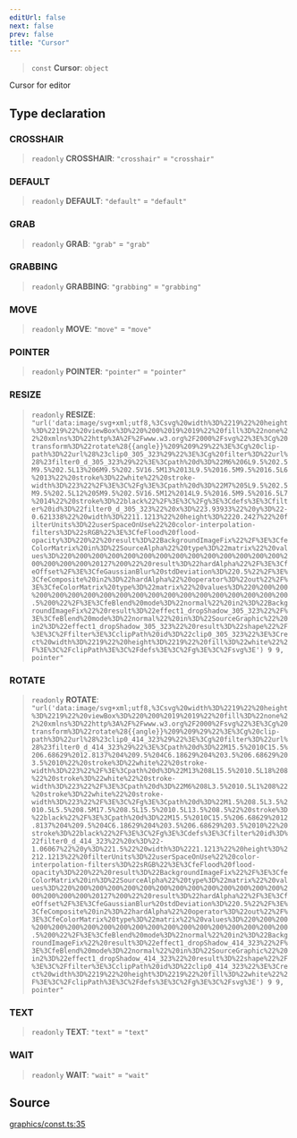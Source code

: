 ```yaml
---
editUrl: false
next: false
prev: false
title: "Cursor"
---
```


> `const` **Cursor**: `object`

Cursor for editor

## Type declaration

### CROSSHAIR

> `readonly` **CROSSHAIR**: `"crosshair"` = `"crosshair"`

### DEFAULT

> `readonly` **DEFAULT**: `"default"` = `"default"`

### GRAB

> `readonly` **GRAB**: `"grab"` = `"grab"`

### GRABBING

> `readonly` **GRABBING**: `"grabbing"` = `"grabbing"`

### MOVE

> `readonly` **MOVE**: `"move"` = `"move"`

### POINTER

> `readonly` **POINTER**: `"pointer"` = `"pointer"`

### RESIZE

> `readonly` **RESIZE**: `"url('data:image/svg+xml;utf8,%3Csvg%20width%3D%2219%22%20height%3D%2219%22%20viewBox%3D%220%200%2019%2019%22%20fill%3D%22none%22%20xmlns%3D%22http%3A%2F%2Fwww.w3.org%2F2000%2Fsvg%22%3E%3Cg%20transform%3D%22rotate%28{{angle}}%209%209%29%22%3E%3Cg%20clip-path%3D%22url%28%23clip0_305_323%29%22%3E%3Cg%20filter%3D%22url%28%23filter0_d_305_323%29%22%3E%3Cpath%20d%3D%22M6%206L9.5%202.5M9.5%202.5L13%206M9.5%202.5V16.5M13%2013L9.5%2016.5M9.5%2016.5L6%2013%22%20stroke%3D%22white%22%20stroke-width%3D%223%22%2F%3E%3C%2Fg%3E%3Cpath%20d%3D%22M7%205L9.5%202.5M9.5%202.5L12%205M9.5%202.5V16.5M12%2014L9.5%2016.5M9.5%2016.5L7%2014%22%20stroke%3D%22black%22%2F%3E%3C%2Fg%3E%3Cdefs%3E%3Cfilter%20id%3D%22filter0_d_305_323%22%20x%3D%223.93933%22%20y%3D%22-0.621338%22%20width%3D%2211.1213%22%20height%3D%2220.2427%22%20filterUnits%3D%22userSpaceOnUse%22%20color-interpolation-filters%3D%22sRGB%22%3E%3CfeFlood%20flood-opacity%3D%220%22%20result%3D%22BackgroundImageFix%22%2F%3E%3CfeColorMatrix%20in%3D%22SourceAlpha%22%20type%3D%22matrix%22%20values%3D%220%200%200%200%200%200%200%200%200%200%200%200%200%200%200%200%200%200%20127%200%22%20result%3D%22hardAlpha%22%2F%3E%3CfeOffset%2F%3E%3CfeGaussianBlur%20stdDeviation%3D%220.5%22%2F%3E%3CfeComposite%20in2%3D%22hardAlpha%22%20operator%3D%22out%22%2F%3E%3CfeColorMatrix%20type%3D%22matrix%22%20values%3D%220%200%200%200%200%200%200%200%200%200%200%200%200%200%200%200%200%200%200.5%200%22%2F%3E%3CfeBlend%20mode%3D%22normal%22%20in2%3D%22BackgroundImageFix%22%20result%3D%22effect1_dropShadow_305_323%22%2F%3E%3CfeBlend%20mode%3D%22normal%22%20in%3D%22SourceGraphic%22%20in2%3D%22effect1_dropShadow_305_323%22%20result%3D%22shape%22%2F%3E%3C%2Ffilter%3E%3CclipPath%20id%3D%22clip0_305_323%22%3E%3Crect%20width%3D%2219%22%20height%3D%2219%22%20fill%3D%22white%22%2F%3E%3C%2FclipPath%3E%3C%2Fdefs%3E%3C%2Fg%3E%3C%2Fsvg%3E') 9 9, pointer"`

### ROTATE

> `readonly` **ROTATE**: `"url('data:image/svg+xml;utf8,%3Csvg%20width%3D%2219%22%20height%3D%2219%22%20viewBox%3D%220%200%2019%2019%22%20fill%3D%22none%22%20xmlns%3D%22http%3A%2F%2Fwww.w3.org%2F2000%2Fsvg%22%3E%3Cg%20transform%3D%22rotate%28{{angle}}%209%209%29%22%3E%3Cg%20clip-path%3D%22url%28%23clip0_414_323%29%22%3E%3Cg%20filter%3D%22url%28%23filter0_d_414_323%29%22%3E%3Cpath%20d%3D%22M15.5%2010C15.5%206.68629%2012.8137%204%209.5%204C6.18629%204%203.5%206.68629%203.5%2010%22%20stroke%3D%22white%22%20stroke-width%3D%223%22%2F%3E%3Cpath%20d%3D%22M13%208L15.5%2010.5L18%208%22%20stroke%3D%22white%22%20stroke-width%3D%223%22%2F%3E%3Cpath%20d%3D%22M6%208L3.5%2010.5L1%208%22%20stroke%3D%22white%22%20stroke-width%3D%223%22%2F%3E%3C%2Fg%3E%3Cpath%20d%3D%22M1.5%208.5L3.5%2010.5L5.5%208.5M17.5%208.5L15.5%2010.5L13.5%208.5%22%20stroke%3D%22black%22%2F%3E%3Cpath%20d%3D%22M15.5%2010C15.5%206.68629%2012.8137%204%209.5%204C6.18629%204%203.5%206.68629%203.5%2010%22%20stroke%3D%22black%22%2F%3E%3C%2Fg%3E%3Cdefs%3E%3Cfilter%20id%3D%22filter0_d_414_323%22%20x%3D%22-1.06067%22%20y%3D%221.5%22%20width%3D%2221.1213%22%20height%3D%2212.1213%22%20filterUnits%3D%22userSpaceOnUse%22%20color-interpolation-filters%3D%22sRGB%22%3E%3CfeFlood%20flood-opacity%3D%220%22%20result%3D%22BackgroundImageFix%22%2F%3E%3CfeColorMatrix%20in%3D%22SourceAlpha%22%20type%3D%22matrix%22%20values%3D%220%200%200%200%200%200%200%200%200%200%200%200%200%200%200%200%200%200%20127%200%22%20result%3D%22hardAlpha%22%2F%3E%3CfeOffset%2F%3E%3CfeGaussianBlur%20stdDeviation%3D%220.5%22%2F%3E%3CfeComposite%20in2%3D%22hardAlpha%22%20operator%3D%22out%22%2F%3E%3CfeColorMatrix%20type%3D%22matrix%22%20values%3D%220%200%200%200%200%200%200%200%200%200%200%200%200%200%200%200%200%200%200.5%200%22%2F%3E%3CfeBlend%20mode%3D%22normal%22%20in2%3D%22BackgroundImageFix%22%20result%3D%22effect1_dropShadow_414_323%22%2F%3E%3CfeBlend%20mode%3D%22normal%22%20in%3D%22SourceGraphic%22%20in2%3D%22effect1_dropShadow_414_323%22%20result%3D%22shape%22%2F%3E%3C%2Ffilter%3E%3CclipPath%20id%3D%22clip0_414_323%22%3E%3Crect%20width%3D%2219%22%20height%3D%2219%22%20fill%3D%22white%22%2F%3E%3C%2FclipPath%3E%3C%2Fdefs%3E%3C%2Fg%3E%3C%2Fsvg%3E') 9 9, pointer"`

### TEXT

> `readonly` **TEXT**: `"text"` = `"text"`

### WAIT

> `readonly` **WAIT**: `"wait"` = `"wait"`

## Source

[graphics/const.ts:35](https://github.com/dgmjs/dgmjs/blob/main/packages/core/src/graphics/const.ts#L35)
